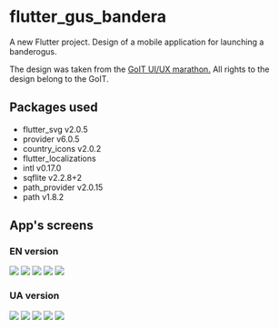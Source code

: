 # flutter_gus_bandera

A new Flutter project. Design of a mobile application for launching a banderogus.

The design was taken from the [GoIT UI/UX marathon.](https://uxuidesign.m.goit.global/ua/start/) 
All rights to the design belong to the GoIT.

## Packages used

* flutter_svg v2.0.5
* provider v6.0.5
* country_icons v2.0.2
* flutter_localizations
* intl v0.17.0
* sqflite v2.2.8+2
* path_provider v2.0.15
* path v1.8.2

## App's screens

### EN version
![](load_screen_en.png)
![](home_screen_en.png)
![](choose_screen_en.png)
![](slava_screen_en.png)
![](map_screen_en.png)

### UA version
![](load_screen_ua.png)
![](home_screen_ua.png)
![](choose_screen_ua.png)
![](slava_screen_ua.png)
![](map_screen_ua.png)
